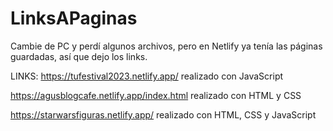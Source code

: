 # LinksAPaginas
Cambie de PC y perdí algunos archivos, pero en Netlify ya tenía las páginas guardadas, así que dejo los links. 

LINKS:
https://tufestival2023.netlify.app/ realizado con JavaScript

https://agusblogcafe.netlify.app/index.html realizado con HTML y CSS

https://starwarsfiguras.netlify.app/ realizado con HTML, CSS y JavaScript
